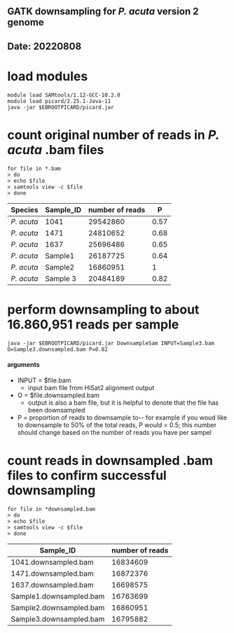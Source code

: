 ## GATK downsampling for *P. acuta* version 2 genome 
## Date: 20220808 


# load modules
```
module load SAMtools/1.12-GCC-10.2.0
module load picard/2.25.1-Java-11
java -jar $EBROOTPICARD/picard.jar
```
# count original number of reads in *P. acuta* .bam files
```
for file in *.bam
> do
> echo $file
> samtools view -c $file
> done
```

Species | Sample_ID | number of reads | P
------- | --------- | --------------- | --
*P. acuta* | 1041 | 29542860 | 0.57
*P. acuta* | 1471 | 24810652 | 0.68
*P. acuta* | 1637 | 25696486 | 0.65
*P. acuta* | Sample1 | 26187725 | 0.64
*P. acuta* | Sample2 | 16860951 | 1
*P. acuta* | Sample 3 | 20484189 | 0.82


# perform downsampling to about 16.860,951 reads per sample 
```
java -jar $EBROOTPICARD/picard.jar DownsampleSam INPUT=Sample3.bam O=Sample3.downsampled.bam P=0.82

```
#### arguments 

* INPUT = $file.bam 
    * input bam file from HiSat2 alignment output
* O = $file.downsampled.bam 
    * output is also a bam file, but it is helpful to denote that the file has been downsampled 
* P = proportion of reads to downsample to-- for example if you woud like to downsample to 50% of the total reads, P would = 0.5; this number should change based on the number of reads you have per sampel 
 

# count reads in downsampled .bam files to confirm successful downsampling 
```
for file in *downsampled.bam
> do
> echo $file
> samtools view -c $file
> done
```

Sample_ID | number of reads
------------|------------
1041.downsampled.bam | 16834609
1471.downsampled.bam | 16872376
1637.downsampled.bam | 16698575
Sample1.downsampled.bam | 16763699
Sample2.downsampled.bam | 16860951
Sample3.downsampled.bam | 16795882

